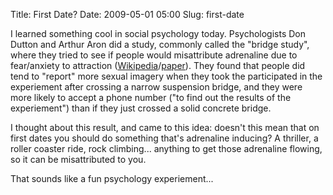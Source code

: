Title: First Date?
Date: 2009-05-01 05:00
Slug: first-date

I learned something cool in social psychology today. Psychologists Don
Dutton and Arthur Aron did a study, commonly called the "bridge study",
where they tried to see if people would misattribute adrenaline due to
fear/anxiety to attraction
([Wikipedia](http://en.wikipedia.org/wiki/Two_factor_theory_of_emotion#The_High_Bridge_Study)/[paper](http://www.fpce.uc.pt/niips/novoplano/ps1/documentos/dutton&aron1974.pdf)).
They found that people did tend to "report" more sexual imagery when
they took the participated in the experiement after crossing a narrow
suspension bridge, and they were more likely to accept a phone number
("to find out the results of the experiement") than if they just crossed
a solid concrete bridge.

I thought about this result, and came to this idea: doesn't this mean
that on first dates you should do something that's adrenaline inducing?
A thriller, a roller coaster ride, rock climbing... anything to get
those adrenaline flowing, so it can be misattributed to you.

That sounds like a fun psychology experiement...

